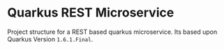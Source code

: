 # Quarkus REST Microservice

Project structure for a REST based quarkus microservice. Its based upon Quarkus Version `1.6.1.Final`.
